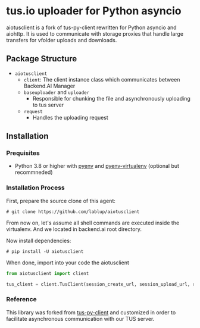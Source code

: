 # tus.io uploader for Python asyncio
aiotusclient is a fork of tus-py-client rewritten for Python asyncio and aiohttp.
It is used to communicate with storage proxies that handle large transfers for vfolder uploads and downloads.


## Package Structure
* `aiotusclient`
  - `client`: The client instance class which communicates between Backend.AI Manager
  - `baseuploader` and `uploader`
    - Responsible for chunking the file and asynchronously uploading to tus server
  - `request`
    - Handles the uploading request


## Installation

### Prequisites
* Python 3.8 or higher with [pyenv](https://github.com/pyenv/pyenv)
and [pyenv-virtualenv](https://github.com/pyenv/pyenv-virtualenv) (optional but recommneded)

### Installation Process

First, prepare the source clone of this agent:
```console
# git clone https://github.com/lablup/aiotusclient
```

From now on, let's assume all shell commands are executed inside the virtualenv. And we located in backend.ai root directory.

Now install dependencies:
```console
# pip install -U aiotusclient
```


When done, import into your code the aiotusclient
```python
from aiotusclient import client

tus_client = client.TusClient(session_create_url, session_upload_url, rqst.headers, params)
```

### Reference
This library was forked from [tus-py-client](https://github.com/tus/tus-py-client) and customized in order to facilitate asynchronous communication with our TUS server.
